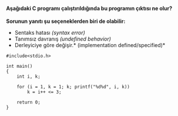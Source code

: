 #### Aşağıdaki C programı çalıştırıldığında bu programın çıktısı ne olur?

**Sorunun yanıtı şu seçeneklerden biri de olabilir:**
+ Sentaks hatası *(syntax error)*
+ Tanımsız davranış *(undefined behavior)*
+ Derleyiciye göre değişir.* (implementation defined/specified)*

```
#include<stdio.h>

int main()
{
	int i, k;
	
	for (i = 1, k = 1; k; printf("%d%d", i, k))
		k = i++ <= 3;
		
	return 0;
}
```
